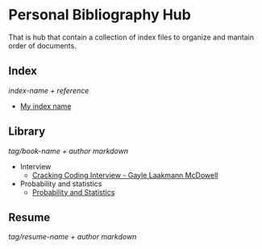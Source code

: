 # Personal Bibliography Hub

That is hub that contain a collection of index files to organize and mantain order of documents.

## Index

_index-name + reference_

- [My index name](..)

## Library

_tag/book-name + author markdown_

- Interview
  - [Cracking Coding Interview - Gayle Laakmann McDowell](index/20220519111530_cracking-coding-interview.md)
- Probability and statistics
  - [Probability and Statistics](index/20220519111825_probability-and-statistics-tid-ies.md)

## Resume

_tag/resume-name + author markdown_